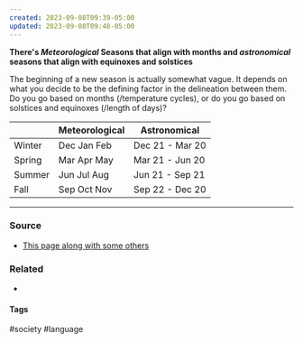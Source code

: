 ```yaml
---
created: 2023-09-08T09:39-05:00
updated: 2023-09-08T09:48-05:00
---
```

**There's *Meteorological* Seasons that align with months and *astronomical* seasons that align with equinoxes and solstices**

The beginning of a new season is actually somewhat vague. It depends on what you decide to be the defining factor in the delineation between them. Do you go based on months (/temperature cycles), or do you go based on solstices and equinoxes (/length of days)?

| | Meteorological | Astronomical |
|-|-| -|
|Winter| Dec Jan Feb | Dec 21 - Mar 20 |
| Spring | Mar Apr May | Mar 21 - Jun 20 |
| Summer | Jun Jul Aug | Jun 21 - Sep 21 |
| Fall | Sep Oct Nov | Sep 22 - Dec 20 |

---
### Source
- [This page along with some others](https://www.usharbors.com/2023/03/the-difference-between-meteorological-and-astronomical-seasons/)

### Related
- 

#### Tags
#society #language 
